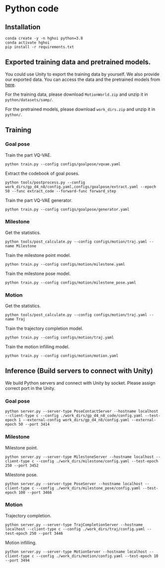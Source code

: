 # Python code

## Installation

```
conda create -y -n hghoi python=3.8
conda activate hghoi
pip install -r requirements.txt
```

## Exported training data and pretrained models.

You could use Unity to export the training data by yourself. We also provide our exported data. You can access the data and the pretrained models from [here](https://zjueducn-my.sharepoint.com/:f:/g/personal/hjpi_zju_edu_cn/ErSIBkSOwSFJh6Fk1Ml6BNABqulxpY_mEcGhnxxtQ0l2Bg?e=AzNZkD).

For the training data, please download `MotionWorld.zip` and unzip it in `python/datasets/samp/`.

For the pretrained models, please download `work_dirs.zip` and unzip it in `python/`.

## Training

### Goal pose
Train the part VQ-VAE.
```
python train.py --config configs/goalpose/vqvae.yaml
```

Extract the codebook of goal poses.
```
python tools/postprocess.py --config work_dirs/gp_d4_n8/config.yaml,configs/goalpose/extract.yaml --epoch 50 --func extract_code --forward-func forward_step
```

Train the part VQ-VAE generator.
```
python train.py --config configs/goalpose/generator.yaml
```

### Milestone
Get the statistics.
```
python tools/post_calculate.py --config configs/motion/traj.yaml --name Milestone
```

Train the milestone point model.
```
python train.py --config configs/motion/milestone.yaml
```

Train the milestone pose model.
```
python train.py --config configs/motion/milestone_pose.yaml
```

### Motion
Get the statistics.
```
python tools/post_calculate.py --config configs/motion/traj.yaml --name Traj
```

Train the trajectory completion model.
```
python train.py --config configs/motion/traj.yaml
```

Train the motion infilling model.
```
python train.py --config configs/motion/motion.yaml
```

## Inference (Build servers to connect with Unity)

We build Python servers and connect with Unity by socket. Please assign correct port in the Unity.

### Goal pose
```
python server.py --server-type PoseContactServer --hostname localhost --client-type c --config ./work_dirs/gp_d4_n8_code/config.yaml --test-epoch 1 --external-config work_dirs/gp_d4_n8/config.yaml --external-epoch 50 --port 3414
```

### Milestone
Milestone point.
```
python server.py --server-type MilestoneServer --hostname localhost --client-type c --config ./work_dirs/milestone/config.yaml --test-epoch 250 --port 3452
```

Milestone pose.
```
python server.py --server-type PoseServer --hostname localhost --client-type c --config ./work_dirs/milestone_pose/config.yaml --test-epoch 100 --port 3466
```

### Motion
Trajectory completion.
```
python server.py --server-type TrajCompletionServer --hostname localhost --client-type c --config ./work_dirs/traj/config.yaml --test-epoch 250 --port 3446
```

Motion infilling.
```
python server.py --server-type MotionServer --hostname localhost --client-type c --config ./work_dirs/motion/config.yaml --test-epoch 10 --port 3494
```


